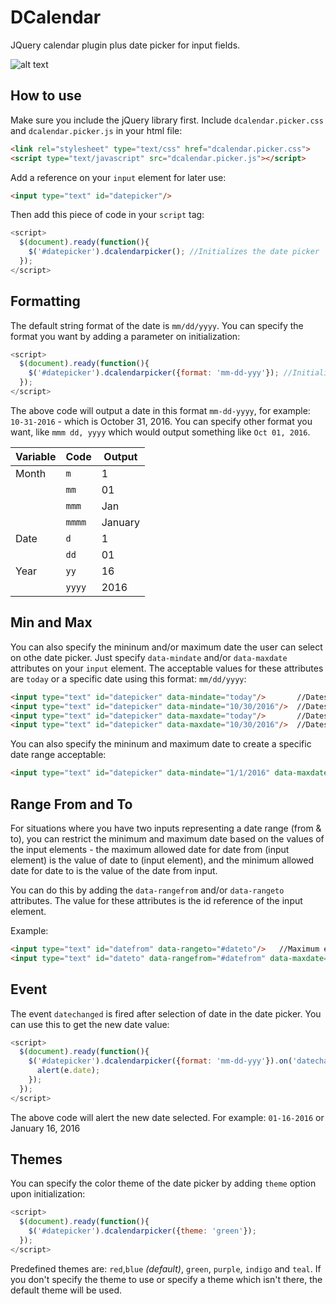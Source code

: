 DCalendar
=========

JQuery calendar plugin plus date picker for input fields.

![alt text](https://lh3.googleusercontent.com/rdr-F4nAgfPuWVaYJPWyT-DifPHXOlD3drdnBQcsLABNWh7WKo-9KOTe7d_feYC3M9MiZEeQlzGrqj1qml6sq7UrBQOC8j4IHEqHockVXZgvKDgpz-OCSGlOcFUN9o5VjTUaWXB6GN4DgEhEGd9IhUjiHVQWPPiu7Sn1R8Exlxlly5I3fgFD_BidBCkl1wESzzeUOxiZ90o97mG2alR_b-794fQgmcOcm241jbAZqBOMlzlzTmdSnD_2FYEX1ZnC4qO4euqQK0xb3rfyMZITOLIIfNw4r8o2WW_L8aydVGO5Q-E8uI2ckBFmrMDkCBOAIzaa9_QxG9plcRaJ8SvdvwQRA6DIgjxgzk7m1Kt5gPB8SJDn761k_qGYXStWEfGt2TRM4RIpN0i9GHpQazz-pylGIa-G2ZW8ACFWshX2UOBFb9PyHq6z5WNXuYwv1y_XAeK8h89ZyGLE7uA-Fbpb9bgEtkCwlQhDoDV6jK5sLVTZ3Jrtr3hmBC58B9qfMyry9mkvKWI0Ea_811SEokJubSUhroiB_3-lXkTSAdV5SmIhBEIuf-88qkca-KnpxRtSIQpkdLQeNyUs0Y-2VwDZ8fJ1xO29V2En9fQqz7BuLAmzJbcmhO9b=w342-h424-no "Date picker")

## How to use
Make sure you include the jQuery library first.
Include `dcalendar.picker.css` and `dcalendar.picker.js` in your html file:
```html
<link rel="stylesheet" type="text/css" href="dcalendar.picker.css">
<script type="text/javascript" src="dcalendar.picker.js"></script>
```

Add a reference on your `input` element for later use:
```html
<input type="text" id="datepicker"/>
```

Then add this piece of code in your `script` tag:
```javascript
<script>
  $(document).ready(function(){
    $('#datepicker').dcalendarpicker(); //Initializes the date picker
  });
</script>
```

## Formatting
The default string format of the date is `mm/dd/yyyy`. You can specify the format you want by adding a parameter on initialization:
```javascript
<script>
  $(document).ready(function(){
    $('#datepicker').dcalendarpicker({format: 'mm-dd-yyy'}); //Initializes the date picker and uses the specified format
  });
</script>
```
The above code will output a date in this format `mm-dd-yyyy`, for example: `10-31-2016` - which is October 31, 2016.
You can specify other format you want, like `mmm dd, yyyy` which would output something like `Oct 01, 2016`.

| Variable      | Code         | Output  |
| ------------- |--------------|---------|
| Month         | `m`          | 1       |
|               | `mm`         | 01      |
|               | `mmm`        | Jan     |
|               | `mmmm`       | January |
| Date          | `d`          | 1       |
|               | `dd`         | 01      |
| Year          | `yy`         | 16      |
|               | `yyyy`       | 2016    |

## Min and Max
You can also specify the mininum and/or maximum date the user can select on othe date picker.
Just specify `data-mindate` and/or `data-maxdate` attributes on your `input` element. The acceptable values for these attributes are `today` or a specific date using this format: `mm/dd/yyyy`:
```html
<input type="text" id="datepicker" data-mindate="today"/>       //Dates enabled ranges from the current date onwards.
<input type="text" id="datepicker" data-mindate="10/30/2016"/>  //Dates enabled ranges from October 30, 2016 onwards.
<input type="text" id="datepicker" data-maxdate="today"/>       //Dates enabled ranges from earlier dates until current date.
<input type="text" id="datepicker" data-maxdate="10/30/2016"/>  //Dates enabled ranges from previous dates of October 10, 2016 until October 10, 2016
```
You can also specify the mininum and maximum date to create a specific date range acceptable:
```html
<input type="text" id="datepicker" data-mindate="1/1/2016" data-maxdate="2/1/2016"/>  //Dates enabled ranges from January 1 to February 1, 2016
```

## Range From and To
For situations where you have two inputs representing a date range (from & to), you can restrict the minimum and maximum date based on the values of the input elements - the maximum allowed date for date from (input element) is the value of date to (input element), and the minimum allowed date for date to is the value of the date from input.

You can do this by adding the `data-rangefrom` and/or `data-rangeto` attributes. The value for these attributes is the id reference of the input element.

Example:
```html
<input type="text" id="datefrom" data-rangeto="#dateto"/>   //Maximum enabled date is <= value of #dateto
<input type="text" id="dateto" data-rangefrom="#datefrom" data-maxdate="today"/>  //Minimum enabled date is >= value of #datefrom
```


## Event
The event `datechanged` is fired after selection of date in the date picker.
You can use this to get the new date value:
```javascript
<script>
  $(document).ready(function(){
    $('#datepicker').dcalendarpicker({format: 'mm-dd-yyy'}).on('datechanged', function(e){
      alert(e.date);
    });
  });
</script>
```
The above code will alert the new date selected. For example: `01-16-2016` or January 16, 2016

## Themes
You can specify the color theme of the date picker by adding `theme` option upon initialization:
```javascript
<script>
  $(document).ready(function(){
    $('#datepicker').dcalendarpicker({theme: 'green'});
  });
</script>
```
Predefined themes are: `red`,`blue` *(default)*, `green`, `purple`, `indigo` and `teal`.
If you don't specify the theme to use or specify a theme which isn't there, the default theme will be used.
